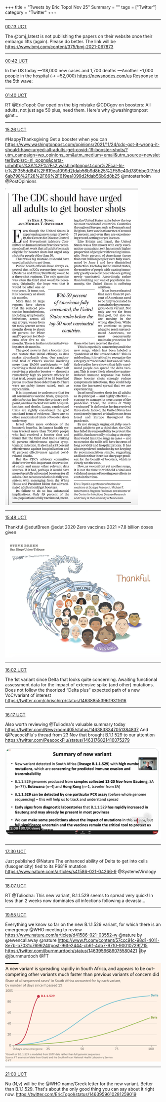 +++
title = "Tweets by Eric Topol Nov 25"
Summary = ""
tags = ["Twitter"]
category = "Twitter"
+++


---

<a href="https://twitter.com/erictopol/status/1463662019312189442" target="_blank" rel="noreferer">00:13 UCT</a>

The @bmj_latest is not publishing the papers on their website once their embargo lifts (again). Please do better.
The link will be
https://www.bmj.com/content/375/bmj-2021-067873



---

<a href="https://twitter.com/erictopol/status/1463669302914019328" target="_blank" rel="noreferer">00:42 UCT</a>

In the US today
—118,000 new cases and 1,700 deaths
—Another ~1,000 people in the hospital (-&gt; ~52,000)
https://newsnodes.com/us
Response to the 5th wave:



---

<a href="https://twitter.com/erictopol/status/1463683960618176517" target="_blank" rel="noreferer">01:40 UCT</a>

RT @EricTopol: Our oped on the big mistake @CDCgov on boosters: All adults, not just age 50 plus, need them. Here's why
@washingtonpost @mt…



---

<a href="https://twitter.com/erictopol/status/1463891945608990723" target="_blank" rel="noreferer">15:26 UCT</a>

#HappyThanksgiving 
Get a booster when you can
https://www.washingtonpost.com/opinions/2021/11/24/cdc-got-it-wrong-it-should-have-urged-all-adults-get-covid-19-booster-shots/?utm_campaign=wp_opinions_pm&utm_medium=email&utm_source=newsletter&wpisrc=nl_popns&carta-url=https%3A%2F%2Fs2.washingtonpost.com%2Fcar-ln-tr%2F355dd84%2F619ea1099d2fdab56b9d8b25%2F59c40d789bbc0f7fdd6ab798%2F28%2F66%2F619ea1099d2fdab56b9d8b25 @mtosterholm @PostOpinions 

<a href="FFDHmCMUUAIZsMc.jpg"  ><img src="FFDHmCMUUAIZsMc.jpg" alt="Twitter image" ></img></a>

---

<a href="https://twitter.com/erictopol/status/1463897312447533063" target="_blank" rel="noreferer">15:48 UCT</a>

Thankful
@sdutBreen @sdut 
2020  Zero vaccines
2021   &gt;7.8 billion doses given 

<a href="FFDOzzKVQAI3dBl.jpg"  ><img src="FFDOzzKVQAI3dBl.jpg" alt="Twitter image" ></img></a>

---

<a href="https://twitter.com/erictopol/status/1463900917187563520" target="_blank" rel="noreferer">16:02 UCT</a>

The 1st variant since Delta that looks quite concerning. Awaiting functional assessment data for the impact of extensive spike (and other) mutations. Does not follow the theorized “Delta plus” expected path of a new VoC/variant of interest https://twitter.com/chrischirp/status/1463885539619311616



---

<a href="https://twitter.com/erictopol/status/1463904583990669313" target="_blank" rel="noreferer">16:17 UCT</a>

Also worth reviewing @Tuliodna's valuable summary today https://twitter.com/Newzroom405/status/1463838347051384837
And @PeacockFlu's thread from 23 Nov that brought B.1.1.529 to our attention
https://twitter.com/PeacockFlu/status/1463176821416075279 

<a href="FFDVaWQVkAo6PKj.jpg"  ><img src="FFDVaWQVkAo6PKj.jpg" alt="Twitter image" ></img></a>

---

<a href="https://twitter.com/erictopol/status/1463923166217052177" target="_blank" rel="noreferer">17:30 UCT</a>

Just published @Nature 
The enhanced ability of Delta to get into cells (fusogenicity) tied to its P681R mutation
https://www.nature.com/articles/s41586-021-04266-9
@SystemsVirology



---

<a href="https://twitter.com/erictopol/status/1463932401445343233" target="_blank" rel="noreferer">18:07 UCT</a>

RT @Tuliodna: This new variant, B.1.1.529 seems to spread very quick! In less than 2 weeks now dominates all infections following a devasta…



---

<a href="https://twitter.com/erictopol/status/1463959610281259019" target="_blank" rel="noreferer">19:55 UCT</a>

Everything we know so far on the new B.1.1.529 variant, for which there is an emergency @WHO meeting to review
https://www.nature.com/articles/d41586-021-03552-w  @nature by @ewencallaway @nature
https://www.ft.com/content/57ccc91c-98d1-4011-8e7b-b7031c769624#post-96fe2444-cb6f-4db7-97f0-90010729f715
https://twitter.com/jburnmurdoch/status/1463956686075580421 🧵by @jburnmurdoch @FT 

<a href="FFEHAdRVUAQkWKg.png"  ><img src="FFEHAdRVUAQkWKg.png" alt="Twitter image" ></img></a>

---

<a href="https://twitter.com/erictopol/status/1463975943257481216" target="_blank" rel="noreferer">21:00 UCT</a>

Nu (Ν,ν) will be the @WHO name/Greek letter for the new variant.
Better than B.1.1.529. That's about the only good thing you can say about it right now. https://twitter.com/EricTopol/status/1463959610281259019

